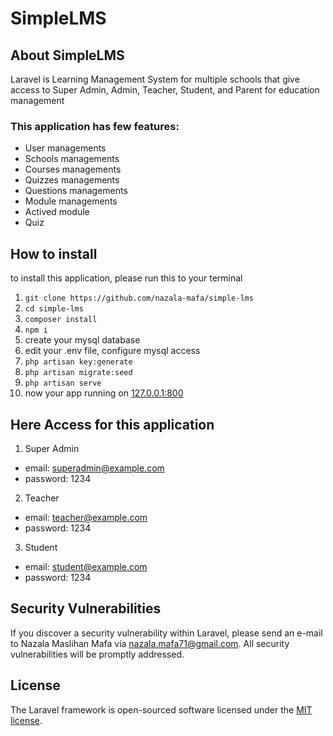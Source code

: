 # SimpleLMS

## About SimpleLMS

Laravel is Learning Management System for multiple schools that give access to Super Admin, Admin, Teacher, Student, and Parent for education management

### This application has few features:

- User managements
- Schools managements
- Courses managements
- Quizzes managements
- Questions managements
- Module managements
- Actived module
- Quiz

## How to install

to install this application, please run this to your terminal

1. `git clone https://github.com/nazala-mafa/simple-lms`
2. `cd simple-lms`
3. `composer install`
4. `npm i`
5. create your mysql database
6. edit your .env file, configure mysql access
7. `php artisan key:generate`
8. `php artisan migrate:seed`
9. `php artisan serve`
10. now your app running on [127.0.0.1:800](http://127.0.0.1:8000)

## Here Access for this application

1. Super Admin

- email: superadmin@example.com
- password: 1234

2. Teacher

- email: teacher@example.com
- password: 1234

3. Student

- email: student@example.com
- password: 1234

## Security Vulnerabilities

If you discover a security vulnerability within Laravel, please send an e-mail to Nazala Maslihan Mafa via [nazala.mafa71@gmail.com](mailto:nazala.mafa71@gmail.com). All security vulnerabilities will be promptly addressed.

## License

The Laravel framework is open-sourced software licensed under the [MIT license](https://opensource.org/licenses/MIT).
